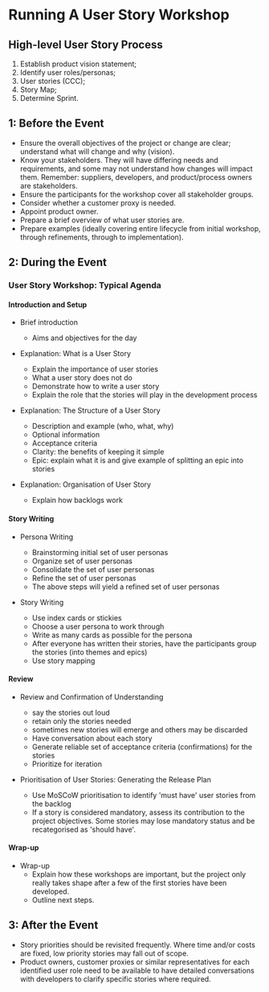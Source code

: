 Running A User Story Workshop
=============================

High-level User Story Process
-----------------------------
1. Establish product vision statement;
2. Identify user roles/personas;
3. User stories (CCC);
4. Story Map;
5. Determine Sprint.


1: Before the Event
-------------------

- Ensure the overall objectives of the project or change are clear; understand what will change and why (vision).
- Know your stakeholders. They will have differing needs and requirements, and some may not understand how changes will impact them.
  Remember: suppliers, developers, and product/process owners are stakeholders.
- Ensure the participants for the workshop cover all stakeholder groups.
- Consider whether a customer proxy is needed.
- Appoint product owner.
- Prepare a brief overview of what user stories are.
- Prepare examples (ideally covering entire lifecycle from initial workshop, through refinements, through to implementation).

2: During the Event
-------------------

### User Story Workshop: Typical Agenda ###

#### Introduction and Setup ####

- Brief introduction
  - Aims and objectives for the day

- Explanation: What is a User Story
  - Explain the importance of user stories
  - What a user story does not do
  - Demonstrate how to write a user story
  - Explain the role that the stories will play in the development process
  
- Explanation: The Structure of a User Story
  - Description and example (who, what, why)
  - Optional information
  - Acceptance criteria
  - Clarity: the benefits of keeping it simple
  - Epic: explain what it is and give example of splitting an epic into stories

- Explanation: Organisation of User Story
  - Explain how backlogs work

#### Story Writing ####

- Persona Writing
  - Brainstorming initial set of user personas
  - Organize set of user personas
  - Consolidate the set of user personas
  - Refine the set of user personas
  - The above steps will yield a refined set of user personas

- Story Writing
  - Use index cards or stickies
  - Choose a user persona to work through
  - Write as many cards as possible for the persona
  - After everyone has written their stories, have the participants group the stories (into themes and epics)
  - Use story mapping

#### Review ####

- Review and Confirmation of Understanding
  - say the stories out loud
  - retain only the stories needed
  - sometimes new stories will emerge and others may be discarded
  - Have conversation about each story
  - Generate reliable set of acceptance criteria (confirmations) for the stories
  - Prioritize for iteration

- Prioritisation of User Stories: Generating the Release Plan
  - Use MoSCoW prioritisation to identify 'must have' user stories from the backlog
  - If a story is considered mandatory, assess its contribution to the project objectives. Some stories may lose mandatory status and be 
  recategorised as 'should have'.
  
#### Wrap-up #####

- Wrap-up
  - Explain how these workshops are important, but the project only really takes shape after a few of the first stories have been 
  developed.
  - Outline next steps.

3: After the Event
------------------

- Story priorities should be revisited frequently. Where time and/or costs are fixed, low priority stories may fall out of scope.
- Product owners, customer proxies or similar representatives for each identified user role need to be available to have detailed 
conversations with developers to clarify specific stories where required.
 
